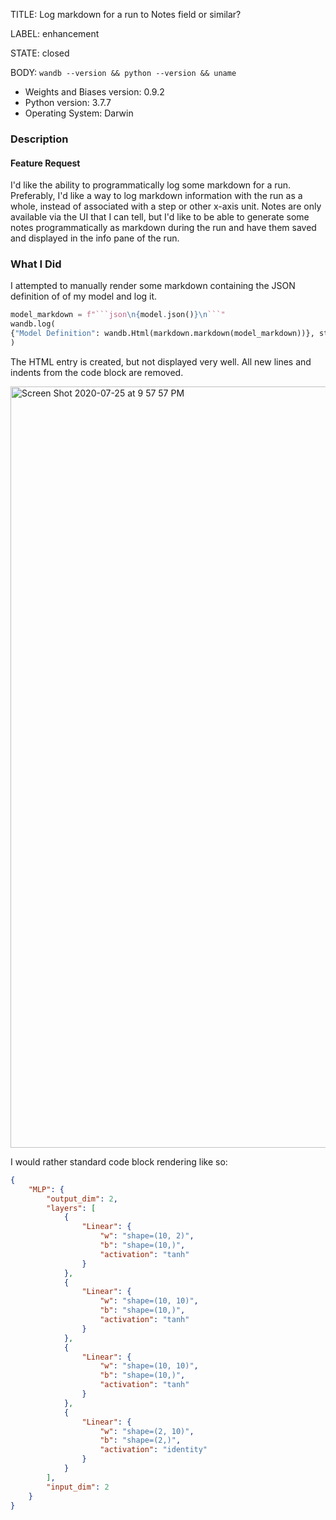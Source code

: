 TITLE:
Log markdown for a run to Notes field or similar?

LABEL:
enhancement

STATE:
closed

BODY:
`wandb --version && python --version && uname`

* Weights and Biases version: 0.9.2
* Python version: 3.7.7
* Operating System: Darwin

### Description

#### Feature Request

I'd like the ability to programmatically log some markdown for a run.  Preferably, I'd like a way to log markdown information with the run as a whole, instead of associated with a step or other x-axis unit.   Notes are only available via the UI that I can tell, but I'd like to be able to generate some notes programmatically as markdown during the run and have them saved and displayed in the info pane of the run.

### What I Did
I attempted to manually render some markdown containing the JSON definition of of my model and log it.


```python
model_markdown = f"```json\n{model.json()}\n```"
wandb.log(
{"Model Definition": wandb.Html(markdown.markdown(model_markdown))}, step=0
)
```
The HTML entry is created, but not displayed very well.   All new lines and indents from the code block are removed.

<img width="1218" alt="Screen Shot 2020-07-25 at 9 57 57 PM" src="https://user-images.githubusercontent.com/10760217/88469651-e8ebd100-cec1-11ea-92f7-e6aa2d855b9a.png">


I would rather standard code block rendering like so:
```json
{
    "MLP": {
        "output_dim": 2,
        "layers": [
            {
                "Linear": {
                    "w": "shape=(10, 2)",
                    "b": "shape=(10,)",
                    "activation": "tanh"
                }
            },
            {
                "Linear": {
                    "w": "shape=(10, 10)",
                    "b": "shape=(10,)",
                    "activation": "tanh"
                }
            },
            {
                "Linear": {
                    "w": "shape=(10, 10)",
                    "b": "shape=(10,)",
                    "activation": "tanh"
                }
            },
            {
                "Linear": {
                    "w": "shape=(2, 10)",
                    "b": "shape=(2,)",
                    "activation": "identity"
                }
            }
        ],
        "input_dim": 2
    }
}
```


